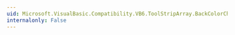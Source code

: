 ```yaml
---
uid: Microsoft.VisualBasic.Compatibility.VB6.ToolStripArray.BackColorChanged
internalonly: False
---
```

